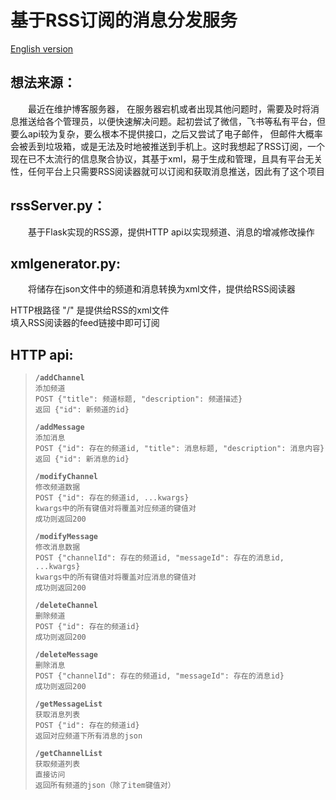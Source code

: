 # 基于RSS订阅的消息分发服务

[English version](readme-en.md)

## 想法来源：  
&emsp;&emsp;最近在维护博客服务器， 在服务器宕机或者出现其他问题时，需要及时将消息推送给各个管理员，以便快速解决问题。起初尝试了微信，飞书等私有平台，但要么api较为复杂，要么根本不提供接口，之后又尝试了电子邮件， 但邮件大概率会被丢到垃圾箱，或是无法及时地被推送到手机上。这时我想起了RSS订阅，一个现在已不太流行的信息聚合协议，其基于xml，易于生成和管理，且具有平台无关性，任何平台上只需要RSS阅读器就可以订阅和获取消息推送，因此有了这个项目

## rssServer.py：  
&emsp;&emsp;基于Flask实现的RSS源，提供HTTP api以实现频道、消息的增减修改操作  
## xmlgenerator.py:  
&emsp;&emsp;将储存在json文件中的频道和消息转换为xml文件，提供给RSS阅读器
  
HTTP根路径 "/" 是提供给RSS的xml文件  
填入RSS阅读器的feed链接中即可订阅  
  
## HTTP api:  
> **`/addChannel`**  
> `添加频道`  
> `POST {"title": 频道标题, "description": 频道描述}`  
> `返回 {"id": 新频道的id}`  
>   
> **`/addMessage`**  
> `添加消息`  
> `POST {"id": 存在的频道id, "title": 消息标题, "description": 消息内容}`  
> `返回 {"id": 新消息的id}`  
>   
> **`/modifyChannel`**  
> `修改频道数据`  
> `POST {"id": 存在的频道id, ...kwargs}`  
> `kwargs中的所有键值对将覆盖对应频道的键值对`  
> `成功则返回200`  
>   
> **`/modifyMessage`**  
> `修改消息数据`  
> `POST {"channelId": 存在的频道id, "messageId": 存在的消息id, ...kwargs}`  
> `kwargs中的所有键值对将覆盖对应消息的键值对`  
> `成功则返回200`  
>   
> **`/deleteChannel`**  
> `删除频道`  
> `POST {"id": 存在的频道id}`  
> `成功则返回200`  
>   
> **`/deleteMessage`**  
> `删除消息`  
> `POST {"channelId": 存在的频道id, "messageId": 存在的消息id}`  
> `成功则返回200`  
>   
> **`/getMessageList`**  
> `获取消息列表`  
> `POST {"id": 存在的频道id}`  
> `返回对应频道下所有消息的json`  
>   
> **`/getChannelList`**  
> `获取频道列表`  
> `直接访问`  
> `返回所有频道的json（除了item键值对）`  